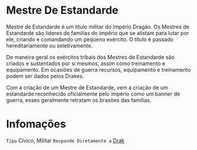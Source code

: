 <!-- TITLE: Mestre De Estandarde -->
<!-- SUBTITLE: Visão geral sobre Mestre De Estandarde -->

# Mestre De Estandarde
Mestre de Estandarde é um título militar do Império Dragão. Os Mestres de Estandarde são líderes de famílias do império que se alistam para lutar por ele, criando e comandando um pequeno exército. O título é passado hereditariamente ou seletivamente. 

De maneira geral os exércitos tribais dos Mestres de Estandarde são criados e sustentados por si mesmos, assim como treinamento e equipamento. Em ocasiões de guerra recursos, equipamento e treinamento podem ser dados pelos Drakes.

Com a criação de um Mestre de Estandarde, vem a criação de um estandarde reconhecido oficialmente pelo império como um banner de guerra, esses geralmente retratam os brasões das famílias.

# Infomações
`Tipo` Cívico, Militar
`Responde Diretamente a` [Drak](http://localhost/rankings-e-titulos/drak#drak)

